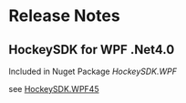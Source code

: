 ﻿# Release Notes
## HockeySDK for WPF .Net4.0
Included in Nuget Package <em>HockeySDK.WPF</em>

see [HockeySDK.WPF45](../HockeySDK_WPF45)

